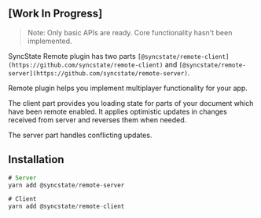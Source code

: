 ## [Work In Progress]

> Note: Only basic APIs are ready. Core functionality hasn't been implemented.

SyncState Remote plugin has two parts `[@syncstate/remote-client](https://github.com/syncstate/remote-client)` and `[@syncstate/remote-server](https://github.com/syncstate/remote-server)`.

Remote plugin helps you implement multiplayer functionality for your app. 

The client part provides you loading state for parts of your document which have been remote enabled. It applies optimistic updates in changes received from server and reverses them when needed.

The server part handles conflicting updates.

## Installation

```jsx
# Server 
yarn add @syncstate/remote-server

# Client
yarn add @syncstate/remote-client
```

